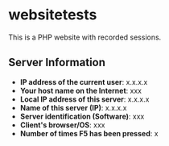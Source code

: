 # websitetests

This is a PHP website with recorded sessions.

## Server Information

- **IP address of the current user**: x.x.x.x
- **Your host name on the Internet**: xxx
- **Local IP address of this server**: x.x.x.x
- **Name of this server (IP)**: x.x.x.x
- **Server identification (Software)**: xxx
- **Client's browser/OS**: xxx
- **Number of times F5 has been pressed**: x
